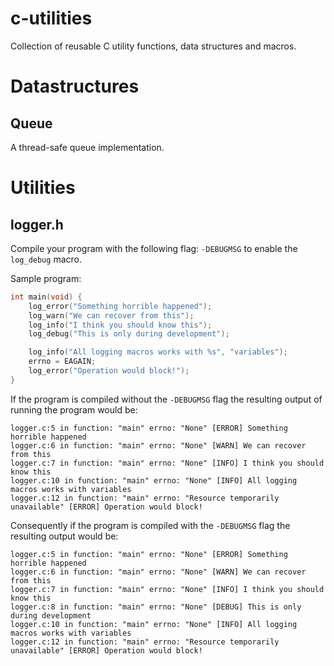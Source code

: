 # c-utilities

Collection of reusable C utility functions, data structures and macros.

# Datastructures

## Queue

A thread-safe queue implementation.

# Utilities

## logger.h

Compile your program with the following flag: `-DEBUGMSG` to enable
the `log_debug` macro.

Sample program:

```c
int main(void) {
    log_error("Something horrible happened");
    log_warn("We can recover from this");
    log_info("I think you should know this");
    log_debug("This is only during development");

    log_info("All logging macros works with %s", "variables");
    errno = EAGAIN;
    log_error("Operation would block!");
}
```

If the program is compiled without the `-DEBUGMSG` flag the resulting output of running the program would be:

```
logger.c:5 in function: "main" errno: "None" [ERROR] Something horrible happened
logger.c:6 in function: "main" errno: "None" [WARN] We can recover from this
logger.c:7 in function: "main" errno: "None" [INFO] I think you should know this
logger.c:10 in function: "main" errno: "None" [INFO] All logging macros works with variables
logger.c:12 in function: "main" errno: "Resource temporarily unavailable" [ERROR] Operation would block!
```

Consequently if the program is compiled with the `-DEBUGMSG` flag the resulting output would be:

```
logger.c:5 in function: "main" errno: "None" [ERROR] Something horrible happened
logger.c:6 in function: "main" errno: "None" [WARN] We can recover from this
logger.c:7 in function: "main" errno: "None" [INFO] I think you should know this
logger.c:8 in function: "main" errno: "None" [DEBUG] This is only during development
logger.c:10 in function: "main" errno: "None" [INFO] All logging macros works with variables
logger.c:12 in function: "main" errno: "Resource temporarily unavailable" [ERROR] Operation would block!
```
